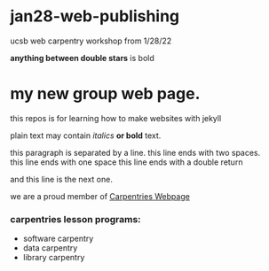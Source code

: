 # jan28-web-publishing
ucsb web carpentry workshop from 1/28/22

**anything between double stars** is bold

# my new group web page.
this repos is for learning how to make websites with jekyll

plain text may contain *italics* **or bold** text.

this paragraph is separated by a line.
this line ends with two spaces.  
this line ends with one space
this line ends with a double return

and this line is the next one.

we are a proud member of [Carpentries Webpage](https://carpentries.org/)

### carpentries lesson programs:
- software carpentry
- data carpentry
- library carpentry
